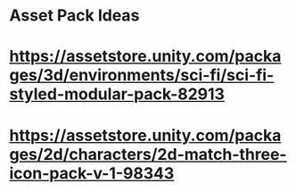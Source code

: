 # Asset Pack Ideas
# https://assetstore.unity.com/packages/3d/environments/sci-fi/sci-fi-styled-modular-pack-82913
# https://assetstore.unity.com/packages/2d/characters/2d-match-three-icon-pack-v-1-98343